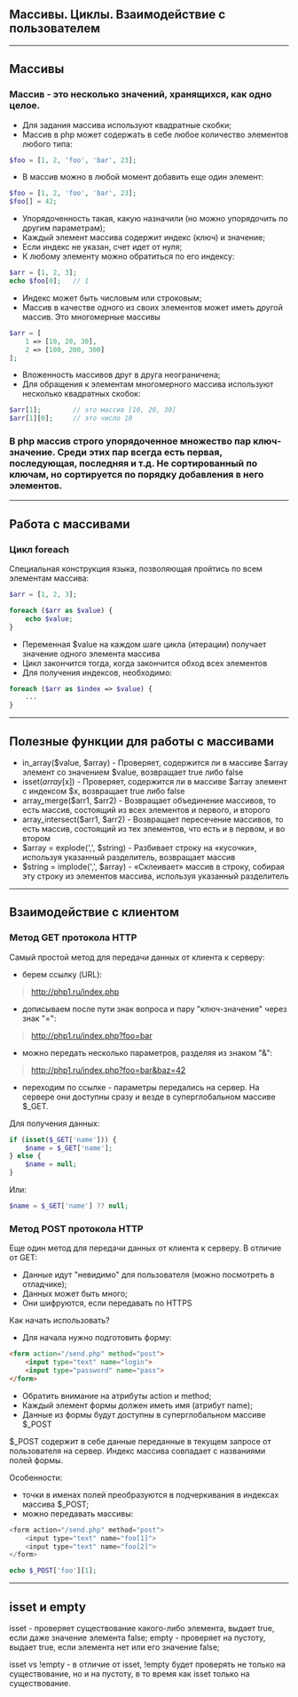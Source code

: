## Массивы. Циклы. Взаимодействие с пользователем
***

## Массивы
### Массив - это несколько значений, хранящихся, как одно целое.

- Для задания массива используют квадратные скобки;
- Массив в php может содержать в себе любое количество элементов любого типа:
~~~php
$foo = [1, 2, 'foo', 'bar', 23]; 
~~~
- В массив можно в любой момент добавить еще один элемент:
~~~php
$foo = [1, 2, 'foo', 'bar', 23];
$foo[] = 42;
~~~
- Упорядоченность такая, какую назначили (но можно упорядочить по другим параметрам);
- Каждый элемент массива содержит индекс (ключ) и значение;
- Если индекс не указан, счет идет от нуля;
- К любому элементу можно обратиться по его индексу:
~~~php
$arr = [1, 2, 3];
echo $foo[0];   // 1
~~~
- Индекс может быть числовым или строковым;
- Массив в качестве одного из своих элементов может иметь другой массив. Это многомерные массивы
~~~php
$arr = [
    1 => [10, 20, 30],
    2 => [100, 200, 300]
];
~~~
- Вложенность массивов друг в друга неограничена;
- Для обращения к элементам многомерного массива используют несколько квадратных скобок:
~~~php
$arr[1];        // это массив [10, 20, 30]
$arr[1][0];     // это число 10
~~~

### В php массив строго упорядоченное множество пар ключ-значение. Среди этих пар всегда есть первая, последующая, последняя и т.д. Не сортированный по ключам, но сортируется по порядку добавления в него элементов. 
___


## Работа с массивами
### Цикл foreach
Специальная конструкция языка, позволяющая пройтись по всем элементам массива:
~~~php
$arr = [1, 2, 3];

foreach ($arr as $value) {
    echo $value;
} 
~~~

- Переменная $value на каждом шаге цикла (итерации) получает значение одного элемента массива
- Цикл закончится тогда, когда закончится обход всех элементов
- Для получения индексов, необходимо:
~~~php
foreach ($arr as $index => $value) {
    ...
} 
~~~
___


## Полезные функции для работы с массивами
- in_array($value, $array) - Проверяет, содержится ли в массиве $array элемент со значением $value, возвращает true либо false
- isset($array[$x]) - Проверяет, содержится ли в массиве $array элемент с индексом $x, возвращает true либо false
- array_merge($arr1, $arr2) - Возвращает объединение массивов, то есть массив, состоящий из всех элементов и первого, и второго
- array_intersect($arr1, $arr2) - Возвращает пересечение массивов, то есть массив, состоящий из тех элементов, что есть и в первом, и во втором
- $array = explode(',', $string) - Разбивает строку на «кусочки», используя указанный разделитель, возвращает массив
- $string = implode(',', $array) - «Склеивает» массив в строку, собирая эту строку из элементов массива, используя указанный разделитель
___


## Взаимодействие с клиентом
### Метод GET протокола HTTP
Самый простой метод для передачи данных от клиента к серверу:
- берем ссылку (URL):
> http://php1.ru/index.php
- дописываем после пути знак вопроса и пару "ключ-значение" через знак "=":
> http://php1.ru/index.php?foo=bar
- можно передать несколько параметров, разделяя из знаком "&":
> http://php1.ru/index.php?foo=bar&baz=42
- переходим по ссылке - параметры передались на сервер. На сервере они доступны сразу и везде в суперглобальном массиве $_GET.

Для получения данных:
~~~php
if (isset($_GET['name'])) {
    $name = $_GET['name'];
} else {
    $name = null;
}
~~~
Или:
~~~php
$name = $_GET['name'] ?? null;
~~~


### Метод POST протокола HTTP
Еще один метод для передачи данных от клиента к серверу. В отличие от GET:
- Данные идут "невидимо" для пользователя (можно посмотреть в отладчике);
- Данных может быть много;
- Они шифруются, если передавать по HTTPS

Как начать использовать?
- Для начала нужно подготовить форму:
~~~html
<form action="/send.php" method="post">
    <input type="text" name="login">
    <input type="password" name="pass">
</form>
~~~
- Обратить внимание на атрибуты action и method;
- Каждый элемент формы должен иметь имя (атрибут name);
- Данные из формы будут доступны в суперглобальном массиве $_POST

$_POST содержит в себе данные переданные в текущем запросе от пользователя на сервер.
Индекс массива совпадает с названиями полей формы.

Особенности:
- точки в именах полей преобразуются в подчеркивания в индексах массива $_POST;
- можно передавать массивы:
~~~php
<form action="/send.php" method="post">
    <input type="text" name="foo[1]">
    <input type="text" name="foo[2]">
</form>

echo $_POST['foo'][1];
~~~
___


## isset и empty
isset - проверяет существование какого-либо элемента, выдает true, если даже значение элемента false;
empty - проверяет на пустоту, выдает true, если элемента нет или его значение false;

isset vs !empty - в отличие от isset, !empty будет проверять не только на существование, но и на пустоту, в то время как isset только на существование.
